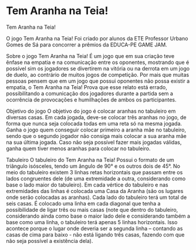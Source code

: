 # Tem Aranha na Teia!
Tem Aranha na Teia!

O jogo Tem Aranha na Teia! Foi criado por alunos da ETE Professor Urbano Gomes de Sá para concorrer a prêmios da EDUCA-PE GAME JAM.

Sobre o jogo
Tem Aranha na Teia! É um jogo que em sua criação teve ênfase na empatia e na comunicação entre os oponentes, mostrando que é possível sim os jogadores se divertirem na vitória ou na derrota em um jogo de duelo, ao contrário de muitos jogos de competição. Por mais que muitas pessoas pensem que em um jogo que possui oponentes não possa existir a empatia, o Tem Aranha na Teia! Prova que esse relato está errado, possibilitando a comunicação dos jogadores durante a partida sem a ocorrência de provocações e humilhações de ambos os participantes.

Objetivo do jogo
O objetivo do jogo é colocar  aranhas no tabuleiro em diversas casas. Em cada jogada, deve-se colocar três aranhas no jogo, de forma que nunca seja colocada todas em uma reta só na mesma jogada. Ganha o jogo quem conseguir colocar primeiro a aranha mãe no tabuleiro, sendo que o segundo jogador não consiga mais colocar a sua aranha mãe na sua última jogada. Caso não seja possível fazer mais jogadas válidas, ganha quem tiver menos aranhas para colocar no tabuleiro.

Tabuleiro
O tabuleiro do Tem Aranha na Teia! Possui o formato de um triângulo isósceles, tendo um ângulo de 90° e os outros dois de 45°. No meio do tabuleiro existem 3 linhas retas horizontais que passam entre os lados congruentes dele (de uma extremidade a outra, considerando como base o lado maior do tabuleiro). Em cada vértice do tabuleiro e nas extremidades das linhas é colocada uma Casa da Aranha (são os lugares onde serão colocadas as aranhas). Cada lado do tabuleiro terá um total de seis casas. É colocado uma linha em cada diagonal que tenha a possibilidade de ligar três ou mais casas (note que dentro do tabuleiro, considerando ainda como base o maior lado dele e considerando também a base como uma linha, o tabuleiro terá apenas 5 linhas horizontais. Isso acontece porque o lugar onde deveria ser a segunda linha – contando as casas de cima para baixo - não está ligando três casas, fazendo com que não seja possível a existência dela).
